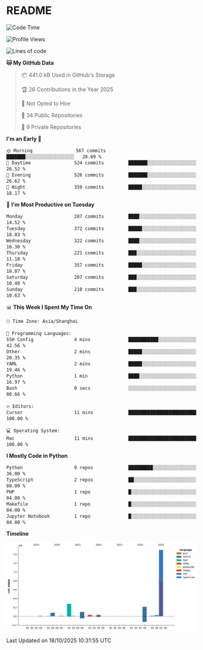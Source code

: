 # README

<!--START_SECTION:waka-->
![Code Time](http://img.shields.io/badge/Code%20Time-1%2C358%20hrs%2033%20mins-blue)

![Profile Views](http://img.shields.io/badge/Profile%20Views-6-blue)

![Lines of code](https://img.shields.io/badge/From%20Hello%20World%20I%27ve%20Written-2.3%20million%20lines%20of%20code-blue)

**🐱 My GitHub Data** 

> 📦 441.0 kB Used in GitHub's Storage 
 > 
> 🏆 26 Contributions in the Year 2025
 > 
> 🚫 Not Opted to Hire
 > 
> 📜 34 Public Repositories 
 > 
> 🔑 9 Private Repositories 
 > 
**I'm an Early 🐤** 

```text
🌞 Morning                567 commits         ███████░░░░░░░░░░░░░░░░░░   28.69 % 
🌆 Daytime                524 commits         ███████░░░░░░░░░░░░░░░░░░   26.52 % 
🌃 Evening                526 commits         ███████░░░░░░░░░░░░░░░░░░   26.62 % 
🌙 Night                  359 commits         █████░░░░░░░░░░░░░░░░░░░░   18.17 % 
```
📅 **I'm Most Productive on Tuesday** 

```text
Monday                   287 commits         ████░░░░░░░░░░░░░░░░░░░░░   14.52 % 
Tuesday                  372 commits         █████░░░░░░░░░░░░░░░░░░░░   18.83 % 
Wednesday                322 commits         ████░░░░░░░░░░░░░░░░░░░░░   16.30 % 
Thursday                 221 commits         ███░░░░░░░░░░░░░░░░░░░░░░   11.18 % 
Friday                   357 commits         █████░░░░░░░░░░░░░░░░░░░░   18.07 % 
Saturday                 207 commits         ███░░░░░░░░░░░░░░░░░░░░░░   10.48 % 
Sunday                   210 commits         ███░░░░░░░░░░░░░░░░░░░░░░   10.63 % 
```


📊 **This Week I Spent My Time On** 

```text
🕑︎ Time Zone: Asia/Shanghai

💬 Programming Languages: 
SSH Config               4 mins              ███████████░░░░░░░░░░░░░░   42.56 % 
Other                    2 mins              █████░░░░░░░░░░░░░░░░░░░░   20.35 % 
YAML                     2 mins              █████░░░░░░░░░░░░░░░░░░░░   19.46 % 
Python                   1 min               ████░░░░░░░░░░░░░░░░░░░░░   16.97 % 
Bash                     0 secs              ░░░░░░░░░░░░░░░░░░░░░░░░░   00.66 % 

🔥 Editors: 
Cursor                   11 mins             █████████████████████████   100.00 % 

💻 Operating System: 
Mac                      11 mins             █████████████████████████   100.00 % 
```

**I Mostly Code in Python** 

```text
Python                   9 repos             █████████░░░░░░░░░░░░░░░░   36.00 % 
TypeScript               2 repos             ██░░░░░░░░░░░░░░░░░░░░░░░   08.00 % 
PHP                      1 repo              █░░░░░░░░░░░░░░░░░░░░░░░░   04.00 % 
Makefile                 1 repo              █░░░░░░░░░░░░░░░░░░░░░░░░   04.00 % 
Jupyter Notebook         1 repo              █░░░░░░░░░░░░░░░░░░░░░░░░   04.00 % 
```



**Timeline**

![Lines of Code chart](https://raw.githubusercontent.com/XeonHis/XeonHis/main/assets/bar_graph.png)


 Last Updated on 18/10/2025 10:31:55 UTC
<!--END_SECTION:waka-->
